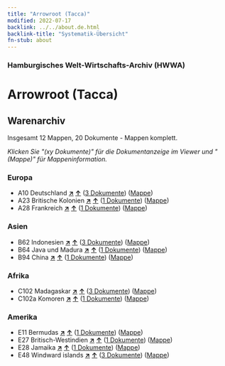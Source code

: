 ```yaml
---
title: "Arrowroot (Tacca)"
modified: 2022-07-17
backlink: ../../about.de.html
backlink-title: "Systematik-Übersicht"
fn-stub: about
---
```


### Hamburgisches Welt-Wirtschafts-Archiv (HWWA)

# Arrowroot (Tacca)&#160; 







## Warenarchiv




Insgesamt 12 Mappen, 20 Dokumente - Mappen komplett.

_Klicken Sie "(xy Dokumente)" für die Dokumentanzeige im Viewer und "(Mappe)" für Mappeninformation._




### Europa

- A10 Deutschland [**&nearr;**](../../../geo/i/126128/about.de.html "Deutschland (alle Mappen)") [**&uarr;**](../../../geo/about.de.html#A10 "Ländersystematik") (<a href="https://pm20.zbw.eu/iiifview/folder/wa/142005,126128" title="über: Arrowroot (Tacca) : Deutschland" target="_blank">3 Dokumente</a>) ([Mappe](../../../../folder/wa/1420xx/142005/1261xx/126128/about.de.html))
- A23 Britische Kolonien [**&nearr;**](../../../geo/i/140978/about.de.html "Britische Kolonien (alle Mappen)") [**&uarr;**](../../../geo/about.de.html#A23 "Ländersystematik") (<a href="https://pm20.zbw.eu/iiifview/folder/wa/142005,140978" title="über: Arrowroot (Tacca) : Britische Kolonien" target="_blank">1 Dokumente</a>) ([Mappe](../../../../folder/wa/1420xx/142005/1409xx/140978/about.de.html))
- A28 Frankreich [**&nearr;**](../../../geo/i/140982/about.de.html "Frankreich (alle Mappen)") [**&uarr;**](../../../geo/about.de.html#A28 "Ländersystematik") (<a href="https://pm20.zbw.eu/iiifview/folder/wa/142005,140982" title="über: Arrowroot (Tacca) : Frankreich" target="_blank">1 Dokumente</a>) ([Mappe](../../../../folder/wa/1420xx/142005/1409xx/140982/about.de.html))

### Asien

- B62 Indonesien [**&nearr;**](../../../geo/i/141218/about.de.html "Indonesien (alle Mappen)") [**&uarr;**](../../../geo/about.de.html#B62 "Ländersystematik") (<a href="https://pm20.zbw.eu/iiifview/folder/wa/142005,141218" title="über: Arrowroot (Tacca) : Indonesien" target="_blank">3 Dokumente</a>) ([Mappe](../../../../folder/wa/1420xx/142005/1412xx/141218/about.de.html))
- B64 Java und Madura [**&nearr;**](../../../geo/i/141220/about.de.html "Java und Madura (alle Mappen)") [**&uarr;**](../../../geo/about.de.html#B64 "Ländersystematik") (<a href="https://pm20.zbw.eu/iiifview/folder/wa/142005,141220" title="über: Arrowroot (Tacca) : Java und Madura" target="_blank">1 Dokumente</a>) ([Mappe](../../../../folder/wa/1420xx/142005/1412xx/141220/about.de.html))
- B94 China [**&nearr;**](../../../geo/i/141253/about.de.html "China (alle Mappen)") [**&uarr;**](../../../geo/about.de.html#B94 "Ländersystematik") (<a href="https://pm20.zbw.eu/iiifview/folder/wa/142005,141253" title="über: Arrowroot (Tacca) : China" target="_blank">1 Dokumente</a>) ([Mappe](../../../../folder/wa/1420xx/142005/1412xx/141253/about.de.html))

### Afrika

- C102 Madagaskar [**&nearr;**](../../../geo/i/141464/about.de.html "Madagaskar (alle Mappen)") [**&uarr;**](../../../geo/about.de.html#C102 "Ländersystematik") (<a href="https://pm20.zbw.eu/iiifview/folder/wa/142005,141464" title="über: Arrowroot (Tacca) : Madagaskar" target="_blank">3 Dokumente</a>) ([Mappe](../../../../folder/wa/1420xx/142005/1414xx/141464/about.de.html))
- C102a Komoren [**&nearr;**](../../../geo/i/141465/about.de.html "Komoren (alle Mappen)") [**&uarr;**](../../../geo/about.de.html#C102a "Ländersystematik") (<a href="https://pm20.zbw.eu/iiifview/folder/wa/142005,141465" title="über: Arrowroot (Tacca) : Komoren" target="_blank">1 Dokumente</a>) ([Mappe](../../../../folder/wa/1420xx/142005/1414xx/141465/about.de.html))

### Amerika

- E11 Bermudas [**&nearr;**](../../../geo/i/141652/about.de.html "Bermudas (alle Mappen)") [**&uarr;**](../../../geo/about.de.html#E11 "Ländersystematik") (<a href="https://pm20.zbw.eu/iiifview/folder/wa/142005,141652" title="über: Arrowroot (Tacca) : Bermudas" target="_blank">1 Dokumente</a>) ([Mappe](../../../../folder/wa/1420xx/142005/1416xx/141652/about.de.html))
- E27 Britisch-Westindien [**&nearr;**](../../../geo/i/141663/about.de.html "Britisch-Westindien (alle Mappen)") [**&uarr;**](../../../geo/about.de.html#E27 "Ländersystematik") (<a href="https://pm20.zbw.eu/iiifview/folder/wa/142005,141663" title="über: Arrowroot (Tacca) : Britisch-Westindien" target="_blank">1 Dokumente</a>) ([Mappe](../../../../folder/wa/1420xx/142005/1416xx/141663/about.de.html))
- E28 Jamaika [**&nearr;**](../../../geo/i/141664/about.de.html "Jamaika (alle Mappen)") [**&uarr;**](../../../geo/about.de.html#E28 "Ländersystematik") (<a href="https://pm20.zbw.eu/iiifview/folder/wa/142005,141664" title="über: Arrowroot (Tacca) : Jamaika" target="_blank">1 Dokumente</a>) ([Mappe](../../../../folder/wa/1420xx/142005/1416xx/141664/about.de.html))
- E48 Windward islands [**&nearr;**](../../../geo/i/141669/about.de.html "Windward islands (alle Mappen)") [**&uarr;**](../../../geo/about.de.html#E48 "Ländersystematik") (<a href="https://pm20.zbw.eu/iiifview/folder/wa/142005,141669" title="über: Arrowroot (Tacca) : Windward islands" target="_blank">3 Dokumente</a>) ([Mappe](../../../../folder/wa/1420xx/142005/1416xx/141669/about.de.html))








